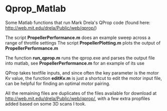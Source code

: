 # Qprop_Matlab
Some Matlab functions that run Mark Drela's QProp code (found here: http://web.mit.edu/drela/Public/web/qprop/)

The script **PropellerPerformance.m** does an example sweep across a range of throttle settings
The script **PropellerPlotting.m** plots the output of **PropellerPerformance.m**

The function **run_qprop.m** runs the qprop.exe and parses the output file into matlab, see **PropellerPerformance.m** for an example of its use

QProp takes textfile inputs, and since often the key parameter is the motor Kv value, the function **editKv.m** is just a shortcut to edit the motor input file, can be helpful for finding an optimal motor pairing.

All the remaining files are duplicates of the files available for download at http://web.mit.edu/drela/Public/web/qprop/, with a few extra propfiles added based on some 3D scans I took.
